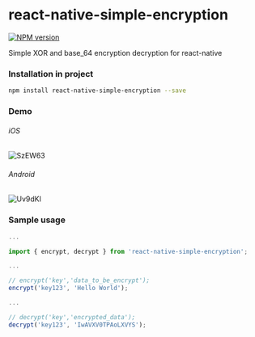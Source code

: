 # react-native-simple-encryption
[![NPM version](https://img.shields.io/npm/v/react-native-simple-encryption.svg?style=flat-square)](https://www.npmjs.com/package/react-native-simple-encryption)

Simple XOR and base_64 encryption decryption for react-native

### Installation in project
```bash
npm install react-native-simple-encryption --save
```
### Demo
###### iOS
![SzEW63](http://i.makeagif.com/media/5-28-2017/SzEW63.gif)

###### Android
![Uv9dKl](http://i.makeagif.com/media/5-28-2017/Uv9dKl.gif)


### Sample usage
```javascript
...

import { encrypt, decrypt } from 'react-native-simple-encryption';

...

// encrypt('key','data_to_be_encrypt');
encrypt('key123', 'Hello World');

...

// decrypt('key','encrypted_data');
decrypt('key123', 'IwAVXV0TPAoLXVYS');
```
